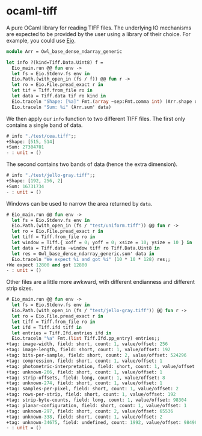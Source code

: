 # ocaml-tiff


A pure OCaml library for reading TIFF files. The underlying IO mechanisms are expected to be provided by the user using a library of their choice. For example, you could use [Eio](https://github.com/ocaml-multicore/eio).

```ocaml
module Arr = Owl_base_dense_ndarray_generic

let info ?(kind=Tiff.Data.Uint8) f =
  Eio_main.run @@ fun env ->
  let fs = Eio.Stdenv.fs env in
  Eio.Path.(with_open_in (fs / f)) @@ fun r ->
  let ro = Eio.File.pread_exact r in 
  let tif = Tiff.from_file ro in
  let data = Tiff.data tif ro kind in
  Eio.traceln "Shape: [%a]" Fmt.(array ~sep:Fmt.comma int) (Arr.shape data);
  Eio.traceln "Sum: %i" (Arr.sum' data)
```

We then apply our `info` function to two different TIFF files. The first only contains a single band of data.

```ocaml
# info "./test/cea.tiff";;
+Shape: [515, 514]
+Sum: 27304701
- : unit = ()
```

The second contains two bands of data (hence the extra dimension).

```ocaml
# info "./test/jello-gray.tiff";;
+Shape: [192, 256, 2]
+Sum: 16731734
- : unit = ()
```

Windows can be used to narrow the area returned by `data`.

```ocaml
# Eio_main.run @@ fun env ->
  let fs = Eio.Stdenv.fs env in
  Eio.Path.(with_open_in (fs / "test/uniform.tiff")) @@ fun r ->
  let ro = Eio.File.pread_exact r in 
  let tiff = Tiff.from_file ro in
  let window = Tiff.{ xoff = 0; yoff = 0; xsize = 10; ysize = 10 } in
  let data = Tiff.data ~window tiff ro Tiff.Data.Uint8 in
  let res = Owl_base_dense_ndarray_generic.sum' data in
  Eio.traceln "We expect %i and got %i" (10 * 10 * 128) res;;
+We expect 12800 and got 12800
- : unit = ()
```

Other files are a little more awkward, with different endianness and different strip sizes.

```ocaml
# Eio_main.run @@ fun env ->
  let fs = Eio.Stdenv.fs env in
  Eio.Path.(with_open_in (fs / "test/jello-gray.tiff")) @@ fun r ->
  let ro = Eio.File.pread_exact r in 
  let tiff = Tiff.from_file ro in
  let ifd = Tiff.ifd tiff in
  let entries = Tiff.Ifd.entries ifd in
  Eio.traceln "%a" Fmt.(list Tiff.Ifd.pp_entry) entries;;
+tag: image-width, field: short, count: 1, value/offset: 256
+tag: image-length, field: short, count: 1, value/offset: 192
+tag: bits-per-sample, field: short, count: 2, value/offset: 524296
+tag: compression, field: short, count: 1, value/offset: 1
+tag: photometric-interpretation, field: short, count: 1, value/offset: 1
+tag: unknown-266, field: short, count: 1, value/offset: 1
+tag: strip-offsets, field: long, count: 1, value/offset: 8
+tag: unknown-274, field: short, count: 1, value/offset: 1
+tag: samples-per-pixel, field: short, count: 1, value/offset: 2
+tag: rows-per-strip, field: short, count: 1, value/offset: 192
+tag: strip-byte-counts, field: long, count: 1, value/offset: 98304
+tag: planar-configuration, field: short, count: 1, value/offset: 1
+tag: unknown-297, field: short, count: 2, value/offset: 65536
+tag: unknown-338, field: short, count: 1, value/offset: 2
+tag: unknown-34675, field: undefined, count: 1992, value/offset: 98498
- : unit = ()
```
